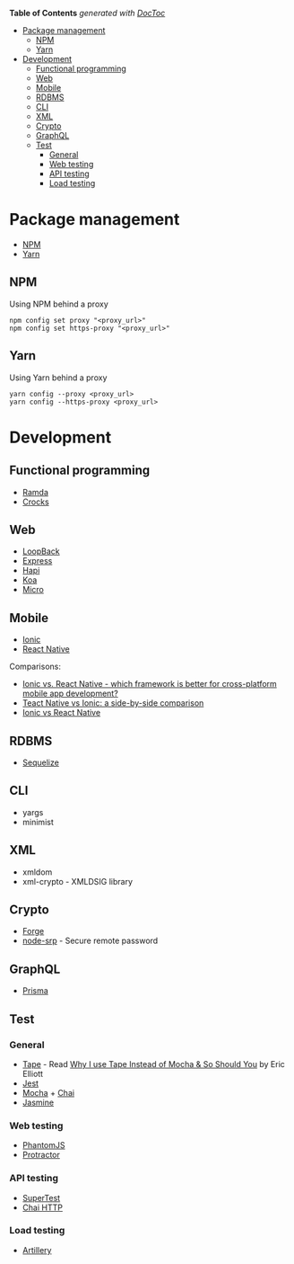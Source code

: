 <!-- START doctoc generated TOC please keep comment here to allow auto update -->
<!-- DON'T EDIT THIS SECTION, INSTEAD RE-RUN doctoc TO UPDATE -->
**Table of Contents**  *generated with [DocToc](https://github.com/thlorenz/doctoc)*

- [Package management](#package-management)
  - [NPM](#npm)
  - [Yarn](#yarn)
- [Development](#development)
  - [Functional programming](#functional-programming)
  - [Web](#web)
  - [Mobile](#mobile)
  - [RDBMS](#rdbms)
  - [CLI](#cli)
  - [XML](#xml)
  - [Crypto](#crypto)
  - [GraphQL](#graphql)
  - [Test](#test)
    - [General](#general)
    - [Web testing](#web-testing)
    - [API testing](#api-testing)
    - [Load testing](#load-testing)

<!-- END doctoc generated TOC please keep comment here to allow auto update -->

# Package management

- [NPM](https://npmjs.org)
- [Yarn](https://yarnpkg.com)

## NPM

Using NPM behind a proxy

    npm config set proxy "<proxy_url>"
    npm config set https-proxy "<proxy_url>"

## Yarn

Using Yarn behind a proxy

    yarn config --proxy <proxy_url>
    yarn config --https-proxy <proxy_url>

# Development

## Functional programming

- [Ramda](http://ramdajs.com)
- [Crocks](https://github.com/evilsoft/crocks)

## Web

- [LoopBack](./loopback.md)
- [Express](https://expressjs.com)
- [Hapi](https://hapijs.com)
- [Koa](http://koajs.com)
- [Micro](https://github.com/zeit/micro)

## Mobile

- [Ionic](https://ionicframework.com/)
- [React Native](https://facebook.github.io/react-native/)

Comparisons:

- [Ionic vs. React Native - which framework is better for cross-platform mobile app development?](https://dzone.com/articles/ionic-vs-react-native-which-framework-is-better-fo)
- [Teact Native vs Ionic: a side-by-side comparison](https://www.codementor.io/fmcorz/react-native-vs-ionic-du1087rsw)
- [Ionic vs React Native](https://medium.com/@ankushaggarwal/ionic-vs-react-native-3eb62f8943f8)

## RDBMS

- [Sequelize](http://docs.sequelizejs.com/)

## CLI

- yargs
- minimist

## XML

- xmldom
- xml-crypto - XMLDSIG library

## Crypto

- [Forge](https://github.com/digitalbazaar/forge)
- [node-srp](https://github.com/mozilla/node-srp) - Secure remote password

## GraphQL

- [Prisma](https://github.com/graphcool/prisma)

## Test

### General

- [Tape](https://github.com/substack/tape) - Read [Why I use Tape Instead of Mocha & So Should You](https://medium.com/javascript-scene/why-i-use-tape-instead-of-mocha-so-should-you-6aa105d8eaf4) by Eric Elliott
- [Jest](https://facebook.github.io/jest/)
- [Mocha](https://mochajs.org/) + [Chai](http://chaijs.com/)
- [Jasmine](https://jasmine.github.io/)

### Web testing

- [PhantomJS](http://phantomjs.org/)
- [Protractor](http://www.protractortest.org)

### API testing

- [SuperTest](https://github.com/visionmedia/supertest)
- [Chai HTTP](https://github.com/chaijs/chai-http)

### Load testing

- [Artillery](https://artillery.io/)
